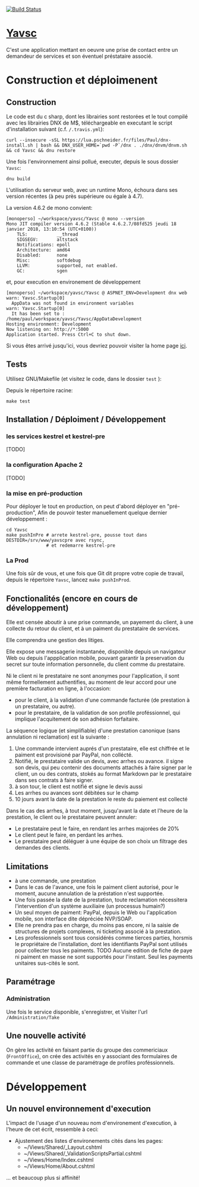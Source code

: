 
[![Build Status](https://travis-ci.org/pazof/yavsc.svg?branch=vnext)](https://travis-ci.org/pazof/yavsc)

# [Yavsc](https://yavsc.pschneider.fr)

C'est une application mettant en oeuvre une prise de contact entre un demandeur de services et son éventuel préstataire associé.

# Construction et déploimenent

## Construction

Le code est du c sharp, dont les librairies sont restorées et le tout compilé avec les librairies DNX de M$, téléchargeable en executant le script d'installation suivant (c.f. `/.travis.yml`):

    curl --insecure -sSL https://lua.pschneider.fr/files/Paul/dnx-install.sh | bash && DNX_USER_HOME=`pwd -P`/dnx . ./dnx/dnvm/dnvm.sh && cd Yavsc && dnu restore

Une fois l'environnement ainsi pollué, executer, depuis le sous dossier `Yavsc`:

    dnu build

L'utilisation du serveur web, avec un runtime Mono, échoura dans ses version récentes (à peu près supérieure ou égale à 4.7).

La version 4.6.2 de mono convient:

    [monoperso] ~/workspace/yavsc/Yavsc @ mono --version
    Mono JIT compiler version 4.6.2 (Stable 4.6.2.7/08fd525 jeudi 18 janvier 2018, 13:10:54 (UTC+0100))
        TLS:           __thread
        SIGSEGV:       altstack
        Notifications: epoll
        Architecture:  amd64
        Disabled:      none
        Misc:          softdebug 
        LLVM:          supported, not enabled.
        GC:            sgen


et, pour execution en environement de développement

    [monoperso] ~/workspace/yavsc/Yavsc @ ASPNET_ENV=Development dnx web
    warn: Yavsc.Startup[0]
      AppData was not found in environment variables
    warn: Yavsc.Startup[0]
      It has been set to : /home/paul/workspace/yavsc/Yavsc/AppDataDevelopment
    Hosting environment: Development
    Now listening on: http://*:5000
    Application started. Press Ctrl+C to shut down.

Si vous êtes arrivé jusqu'ici, vous devriez pouvoir visiter la home page 
 [ici](http://localhost:5000).

## Tests

Utilisez GNU/Makefile (et visitez le code, dans le dossier `test` ):

Depuis le répertoire racine:

``` 
make test
```

## Installation / Déploiment / Développement

### les services kestrel et kestrel-pre

[TODO]

### la configuration Apache 2

[TODO]

### la mise en pré-production

Pour déployer le tout en production, on peut d'abord déployer en "pré-production",
Afin de pouvoir tester manuellement quelque dernier développement :

```
cd Yavsc
make pushInPre # arrete kestrel-pre, pousse tout dans DESTDIR=/srv/www/yavscpre avec rsync,
               # et redemarre kestrel-pre 
```

### La Prod

Une fois sûr de vous, et une fois que Git dit propre votre copie de travail, depuis le répertoire `Yavsc`, lancez `make pushInProd`.

## Fonctionalités (encore en cours de développement)

Elle est censée aboutir à une prise commande,
un payement du client, à une collecte du retour du client, et à un paiment du prestataire de services.

Elle comprendra une gestion des litiges.

Elle expose une messagerie instantanée, disponible depuis un navigateur Web ou depuis l'appplication mobile,
pouvant garantir la preservation du secret sur toute information personnelle,
du client comme du prestataire.

Ni le client ni le prestataire ne sont anonymes pour l'application,
il sont même formellement authentifies, au moment de leur accord pour une première
facturation en ligne, à l'occasion:

* pour le client, à la validation d'une commande facturée (de prestation à un prestataire, ou autre).
* pour le prestataire, de la validation de son profile proféssionnel, qui implique l'acquitement de son adhésion forfaitaire.

La séquence logique (et simplifiable) d'une prestation canonique (sans annulation ni reclamation) est la suivante :

1. Une commande intervient auprés d'un prestataire, elle est chiffrée et le paiment est provisioné par PayPal, non collécté.
2. Notifié, le prestataire valide un devis, avec arrhes ou avance. il signe son devis, qui peu contenir des documents attachés à faire signer par le client, un ou des contrats, stokés au format Markdown par le prestataire dans ses contrats à faire signer.
3. à son tour, le client est notifié et signe le devis aussi
4. Les arrhes ou avances sont débitées sur le champ
5. 10 jours avant la date de la prestation le reste du paiement est collecté

Dans le cas des arrhes, à tout moment, jusqu'avant la date et l'heure de la prestation, le client ou le prestataire peuvent annuler:

* Le prestataire peut le faire, en rendant les arrhes majorées de 20%
* Le client peut le faire, en perdant les arrhes.
* Le prestataire peut déléguer à une équipe de son choix un filtrage des demandes des clients.

## Limitations 

* à une commande, une prestation
* Dans le cas de l'avance, une fois le paiment client autorisé, pour le moment, aucune annulation de la préstation n'est supportée.
* Une fois passée la date de la prestation, toute reclamation nécessitera l'intervention d'un système auxiliaire (un processus humain?)
* Un seul moyen de paiment: PayPal, depuis le Web ou l'application mobile, son interface dite dépréciée NVP/SOAP.
* Elle ne prendra pas en charge, du moins pas encore, ni la saisie de structures de projets complexes, ni ticketing associé à la prestation.
* Les professionnels sont tous considérés comme tierces parties, horsmis le propriétaire de l'installation, dont les identifiants PayPal sont utilisés pour collecter tous les paiments. TODO Aucune edition de fiche de paye ni paiment en masse ne sont supportés pour l'instant. Seul les payments unitaires sus-cités le sont.

## Paramétrage

### Administration

Une fois le service disponible, s'enregistrer, et
Visiter l'url `/Administration/Take` 

## Une nouvelle activité

On gère les activité en faisant partie du groupe des commericiaux (`FrontOffice`), 
on crée des activités en y associant des formulaires de commande et une
classe de paramétrage de profiles proféssionnels.

# Développement

## Un nouvel environnement d'execution

L'impact de l'usage d'un nouveau nom d'environement d'execution, à l'heure de cet écrit, ressemble à ceci:

* Ajustement des listes d'environements cités dans les pages:
  * ~/Views/Shared/_Layout.cshtml
  * ~/Views/Shared/_ValidationScriptsPartial.cshtml
  * ~/Views/Home/Index.cshtml
  * ~/Views/Home/About.cshtml

... et beaucoup plus si affinité!
